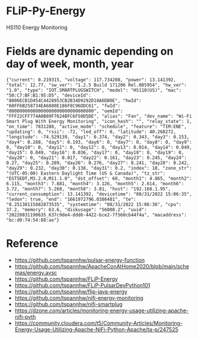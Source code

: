# FLiP-Py-Energy
HS110 Energy Monitoring


# Fields are dynamic depending on day of week, month, year

````
{"current": 0.219315, "voltage": 117.734208, "power": 13.141392, "total": 12.77, "sw_ver": "1.2.5 Build 171206 Rel.085954", "hw_ver": "1.0", "type": "IOT.SMARTPLUGSWITCH", "model": "HS110(US)", "mac": "50:C7:BF:B1:95:D5", "deviceId": "8006ECB1D454C4428953CB2B34D9292D18A6DB0E", "hwId": "60FF6B258734EA6880E186F8C96DDC61", "fwId": "00000000000000000000000000000000", "oemId": "FFF22CFF774A0B89F7624BFC6F50D5DE", "alias": "Fan", "dev_name": "Wi-Fi Smart Plug With Energy Monitoring", "icon_hash": "", "relay_state": 1, "on_time": 7831288, "active_mode": "schedule", "feature": "TIM:ENE", "updating": 0, "rssi": -72, "led_off": 0, "latitude": 40.268272, "longitude": -74.529139, "day1": 0.374, "day2": 0.343, "day3": 0.153, "day4": 0.288, "day5": 0.193, "day6": 0, "day7": 0, "day8": 0, "day9": 0, "day10": 0, "day11": 0, "day12": 0, "day13": 0.014, "day14": 0.049, "day15": 0.049, "day16": 0.036, "day17": 0, "day18": 0, "day19": 0, "day20": 0, "day21": 0.017, "day22": 0.161, "day23": 0.245, "day24": 0.27, "day25": 0.289, "day26": 0.276, "day27": 0.241, "day28": 0.242, "day29": 0.232, "day30": 0.138, "day31": 0.2, "index": 18, "zone_str": "(UTC-05:00) Eastern Daylight Time (US & Canada)", "tz_str": "EST5EDT,M3.2.0,M11.1.0", "dst_offset": 60, "month1": 4.865, "month2": 6.115, "month3": 7.881, "month4": 3.126, "month5": 2.614, "month6": 3.72, "month7": 5.268, "month8": 3.81, "host": "192.168.1.95", "current_consumption": 13.141392, "devicetime": "08/31/2022 15:06:35", "ledon": true, "end": "1661972796.0386481", "te": "0.25138115882873535", "systemtime": "08/31/2022 15:06:36", "cpu": 37.2, "memory": 63.6, "diskusage": "56008.2", "uuid": "20220831190635_637c9de4-ddd6-4422-bce2-7f560cb44f4a", "macaddress": "bc:d0:74:54:88:ae"}

````


# Reference

* https://github.com/tspannhw/pulsar-energy-function
* https://github.com/tspannhw/ApacheConAtHome2020/blob/main/schemas/energy.avsc
* https://github.com/tspannhw/FLiP-Energy
* https://github.com/tspannhw/FLiP-PulsarDevPython101
* https://github.com/tspannhw/flip-java-energy
* https://github.com/tspannhw/nifi-energy-monitoring
* https://github.com/tspannhw/nifi-smartplug
* https://dzone.com/articles/monitoring-energy-usage-utilizing-apache-nifi-pyth
* https://community.cloudera.com/t5/Community-Articles/Monitoring-Energy-Usage-Utilizing-Apache-NiFi-Python-Apache/ta-p/247525
